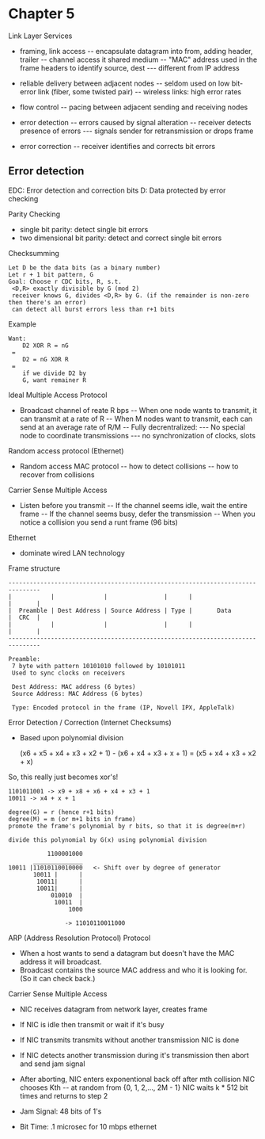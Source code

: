 # Chapter 5

Link Layer Services
- framing, link access
-- encapsulate datagram into from, adding header, trailer
-- channel access it shared medium
-- "MAC" address used in the frame headers to identify source, dest
--- different from IP address

- reliable delivery between adjacent nodes
-- seldom used on low bit-error link (fiber, some twisted pair)
-- wireless links: high error rates

- flow control
-- pacing between adjacent sending and receiving nodes

- error detection
-- errors caused by signal alteration
-- receiver detects presence of errors
--- signals sender for retransmission or drops frame

- error correction
-- receiver identifies and corrects bit errors

## Error detection

EDC: Error detection and correction bits
D: Data protected by error checking

Parity Checking
- single bit parity: detect single bit errors
- two dimensional bit parity: detect and correct single bit errors

Checksumming

    Let D be the data bits (as a binary number)
    Let r + 1 bit pattern, G
    Goal: Choose r CDC bits, R, s.t.
     <D,R> exactly divisible by G (mod 2)
     receiver knows G, divides <D,R> by G. (if the remainder is non-zero then there's an error)
     can detect all burst errors less than r+1 bits

Example

    Want:
        D2 XOR R = nG
     =
        D2 = nG XOR R
     =
        if we divide D2 by
        G, want remainer R


Ideal Multiple Access Protocol

- Broadcast channel of reate R bps
-- When one node wants to transmit, it can transmit at a rate of R
-- When M nodes want to transmit, each can send at an average rate of R/M
-- Fully decrentralized:
--- No special node to coordinate transmissions
--- no synchronization of clocks, slots

Random access protocol (Ethernet)
- Random access MAC protocol
-- how to detect collisions
-- how to recover from collisions

Carrier Sense Multiple Access
- Listen before you transmit
-- If the channel seems idle, wait the entire frame
-- If the channel seems busy, defer the transmission
-- When you notice a collision you send a runt frame (96 bits)

Ethernet
- dominate wired LAN technology

Frame structure

    -------------------------------------------------------------------------------
    |           |              |                |      |                  |       |
    |  Preamble | Dest Address | Source Address | Type |       Data       |  CRC  |
    |           |              |                |      |                  |       |
    -------------------------------------------------------------------------------

    Preamble:
     7 byte with pattern 10101010 followed by 10101011
     Used to sync clocks on receivers

     Dest Address: MAC address (6 bytes)
     Source Address: MAC Address (6 bytes)

     Type: Encoded protocol in the frame (IP, Novell IPX, AppleTalk)

Error Detection / Correction (Internet Checksums)
- Based upon polynomial division

    (x6 + x5 + x4 + x3 + x2 + 1) - (x6 + x4 + x3 + x + 1) =
    (x5 + x4 + x3 + x2 + x)

So, this really just becomes xor's!

    1101011001 -> x9 + x8 + x6 + x4 + x3 + 1
    10011 -> x4 + x + 1

    degree(G) = r (hence r+1 bits)
    degree(M) = m (or m+1 bits in frame)
    promote the frame's polynomial by r bits, so that it is degree(m+r)

    divide this polynomial by G(x) using polynomial division

               1100001000
           ______________
    10011 |11010110010000   <- Shift over by degree of generator
           10011 |      |
            10011|      |
            10011|      |
                010010  |
                 10011  |
                     1000

                    -> 11010110011000

ARP (Address Resolution Protocol) Protocol
- When a host wants to send a datagram but doesn't have the MAC address it will broadcast.
- Broadcast contains the source MAC address and who it is looking for. (So it can check back.)

Carrier Sense Multiple Access
- NIC receives datagram from network layer, creates frame
- If NIC is idle then transmit or wait if it's busy
- If NIC transmits transmits without another transmission NIC is done
- If NIC detects another transmission during it's transmission then abort and send jam signal
- After aborting, NIC enters exponentional back off after mth collision NIC chooses Kth
-- at random from {0, 1, 2,..., 2M - 1} NIC waits k * 512 bit times and returns to step 2

- Jam Signal: 48 bits of 1's
- Bit Time: .1 microsec for 10 mbps ethernet
